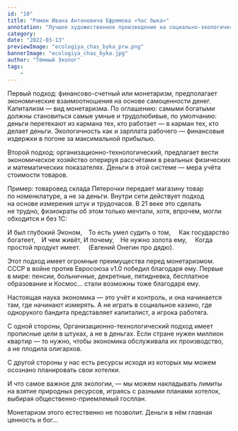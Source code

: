 ```yaml
---
id: "10"
title: "Роман Ивана Антоновича Ефремова «Час быка»"
annotation: "Лучшее художественное произведение на социально-экологическую тематику"
category: 
date: "2022-03-13"
previewImage: "ecologiya_chas_byka_prw.png"
bannerImage: "ecologiya_chas_byka.jpg"
author: "Тёмный Эколог"
tags:
    - 
---
```

Первый подход: финансово-счетный или монетаризм, предполагает экономические взаимоотношения на&nbsp;основе самоценности денег. Капитализм&nbsp;&mdash; вид монетаризма. По&nbsp;оглашению: самыми богатыми должны становиться самые умные и&nbsp;трудолюбивые, по&nbsp;умолчанию: деньги перетекают из&nbsp;кармана тех, кто работает&nbsp;&mdash; в&nbsp;карман тех, кто делает деньги. Экологичность как и&nbsp;зарплата рабочего&nbsp;&mdash; финансовые издержки в&nbsp;погоне за&nbsp;максимальной прибылью. ⠀
⠀

Второй подход: организационно-технологический, предлагает вести экономическое хозяйство оперируя рассч&euml;тами в&nbsp;реальных физических и&nbsp;математических показателях. Деньги в&nbsp;этой системе&nbsp;&mdash; мера учёта стоимости товаров. ⠀
⠀

Пример: товаровед склада Пятерочки передает магазину товар по&nbsp;номенклатуре, а&nbsp;не&nbsp;за&nbsp;деньги. Внутри сети действует подход на&nbsp;основе измерения штук и&nbsp;трудочасов. В&nbsp;21&nbsp;веке это сделать не&nbsp;трудно, физиократы об&nbsp;этом только мечтали, хотя, впрочем, могли обходится и&nbsp;без 1С: ⠀
⠀

И&nbsp;был глубокий Эконом,⠀
То&nbsp;есть умел судить о&nbsp;том, ⠀
Как государство богатеет,⠀
И&nbsp;чем живёт, И&nbsp;почему,⠀
Не&nbsp;нужно золота ему, ⠀
Когда простой продукт имеет. ⠀
(Евгений Онегин про дядю). ⠀
⠀

Этот подход имеет огромные преимущества перед монетаризмом. СССР в&nbsp;войне против Евросоюза v1.0 победил благодаря ему. Первые в&nbsp;мире: пенсии, больничные, декретные, пятидневка, бесплатное образование и&nbsp;Космос... стали возможны тоже благодаря ему. ⠀
⠀

Настоящая наука экономика&nbsp;&mdash; это уч&euml;т и&nbsp;контроль, и&nbsp;она начинается там, где начинают измерять. А&nbsp;не&nbsp;играть в&nbsp;социальное казино, где однорукого бандита представляет капиталист, а&nbsp;игрока работяга. ⠀
⠀

С&nbsp;одной стороны, Организационно-технологический подход имеет прописные цели в&nbsp;штуках, а&nbsp;не&nbsp;в&nbsp;деньгах. Если стране нужен миллион квартир&nbsp;&mdash; то&nbsp;нужно, чтобы экономика обслуживала их&nbsp;производство, а&nbsp;не&nbsp;плодила олигархов.⠀
⠀

С&nbsp;другой стороны у&nbsp;нас есть ресурсы исходя из&nbsp;которых мы&nbsp;можем осознано планировать свои хотелки. ⠀
⠀

И&nbsp;что самое важное для экологии,&nbsp;&mdash; мы&nbsp;можем накладывать лимиты на&nbsp;взятие природных ресурсов, играясь с&nbsp;разными планами хотелок, выбирая общественно-приемлемый госплан. ⠀
⠀

Монетаризм этого естественно не&nbsp;позволит. Деньги в&nbsp;н&euml;м главная ценность и&nbsp;бог...
